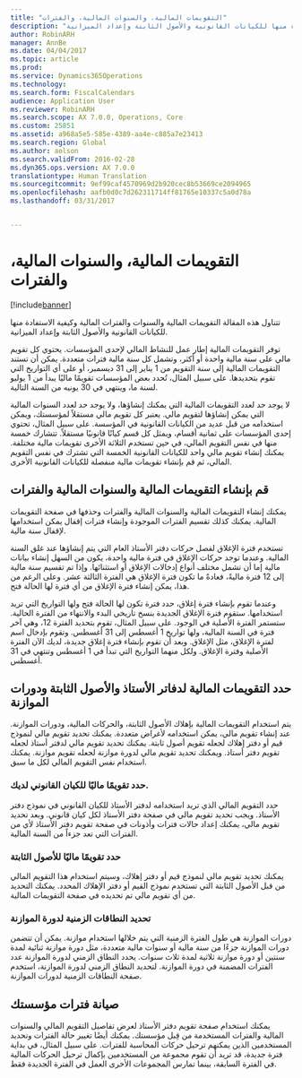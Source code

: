```yaml
---
title: "التقويمات المالية، والسنوات المالية، والفترات"
description: "تتناول هذه المقالة التقويمات المالية والسنوات والفترات المالية وكيفية الاستفادة منها للكيانات القانونية والأصول الثابتة وإعداد الميزانية."
author: RobinARH
manager: AnnBe
ms.date: 04/04/2017
ms.topic: article
ms.prod: 
ms.service: Dynamics365Operations
ms.technology: 
ms.search.form: FiscalCalendars
audience: Application User
ms.reviewer: RobinARH
ms.search.scope: AX 7.0.0, Operations, Core
ms.custom: 25851
ms.assetid: a968a5e5-585e-4389-aa4e-c885a7e23413
ms.search.region: Global
ms.author: aolson
ms.search.validFrom: 2016-02-28
ms.dyn365.ops.version: AX 7.0.0
translationtype: Human Translation
ms.sourcegitcommit: 9ef99caf4570969d2b920cec8b53669ce2094965
ms.openlocfilehash: aafb0d0c7d262311714ff81765e10337c5a0d78a
ms.lasthandoff: 03/31/2017


---
```


# <a name="fiscal-calendars-fiscal-years-and-periods"></a>التقويمات المالية، والسنوات المالية، والفترات

[!include[banner](../includes/banner.md)]


تتناول هذه المقالة التقويمات المالية والسنوات والفترات المالية وكيفية الاستفادة منها للكيانات القانونية والأصول الثابتة وإعداد الميزانية.

توفر التقويمات المالية إطار عمل للنشاط المالي لإحدى المؤسسات. يحتوي كل تقويم مالي على سنة مالية واحدة أو أكثر، وتشمل كل سنة مالية فترات متعددة. يمكن أن تستند التقويمات المالية إلى سنة التقويم من 1 يناير إلى 31 ديسمبر، أو على أي التواريخ التي تقوم بتحديدها. على سبيل المثال، تُحدد بعض المؤسسات تقويمًا ماليًا يبدأ من 1 يوليو لسنة ما، وينتهي في 30 يونيه من السنة التالية. 

لا يوجد حد لعدد التقويمات المالية التي يمكنك إنشاؤها، ولا يوجد حد لعدد السنوات المالية التي يمكن إنشاؤها لتقويم مالي. يعتبر كل تقويم مالي مستقلاً لمؤسستك، ويمكن استخدامه من قبل عديد من الكيانات القانونية في المؤسسة. على سبيل المثال، تحتوي إحدى المؤسسات على ثمانية أقسام، ويمثل كل قسم كيانًا قانونيًا مستقلاً. تتشارك خمسة منها في نفس التقويم المالي، في حين تستخدم الثلاثة الأخرى تقويمات مالية مختلفة. يمكنك إنشاء تقويم مالي واحد للكيانات القانونية الخمسة التي تشترك في نفس التقويم المالي، ثم قم بإنشاء تقويمات مالية منفصلة للكيانات القانونية الأخرى.

## <a name="create-fiscal-calendars-fiscal-years-and-periods"></a>قم بإنشاء التقويمات المالية والسنوات المالية والفترات
يمكنك إنشاء التقويمات المالية والسنوات المالية والفترات وحذفها في صفحة التقويمات المالية. يمكنك كذلك تقسيم الفترات الموجودة وإنشاء فترات إقفال يمكن استخدامها لإقفال سنة مالية. 

تستخدم فترة الإغلاق لفصل حركات دفتر الأستاذ العام التي يتم إنشاؤها عند غلق السنة المالية. وعندما توجد حركات الإغلاق في فترة مالية واحدة، يكون من السهل إنشاء بيانات مالية إما أن تشمل مختلف أنواع إدخالات الإغلاق أو استثنائها. وإذا تم تقسيم سنة مالية إلى 12 فترة ماليةً، فعادةً ما تكون فترة الإغلاق هي الفترة الثالثة عشر. وعلى الرغم من هذا، يمكن إنشاء فترة الإغلاق من أي فترة لها الحالة فتح. 

وعندما تقوم بإنشاء فترة إغلاق، حدد فترة تكون لها الحالة فتح ولها التواريخ التي تريد استخدامها. ستقوم فترة الإغلاق الجديدة بنسخ تاريخي البدء والانتهاء من الفترة الحالية. ستستمر الفترة الأصلية في الوجود. على سبيل المثال، تقوم بتحديد الفترة 12، وهي آخر فترة في السنة المالية، ولها تواريخ 1 أغسطس إلى 31 أغسطس. وتقوم بإدخال اسم لفترة الإغلاق، مثل الإغلاق. وبعد أن تقوم بإنشاء فترة إغلاق جديدة، لديك الآن الفترة الأصلية وفترة الإغلاق. ولكل منهما التواريخ التي تبدأ في 1 أغسطس وتنتهي في 31 أغسطس.

## <a name="select-fiscal-calendars-for-ledgers-fixed-assets-and-budget-cycles"></a>حدد التقويمات المالية لدفاتر الأستاذ والأصول الثابتة ودورات الموازنة
يتم استخدام التقويمات المالية بإهلاك الأصول الثابتة، والحركات المالية، ودورات الموازنة. عند إنشاء تقويم مالي، يمكن استخدامه لأغراض متعددة. يمكنك تحديد تقويم مالي لنموذج قيم أو دفتر إهلاك لجعله تقويم أصول ثابتة. يمكنك تحديد تقويم مالي لدفتر أستاذ لجعله تقويم دفتر أستاذ. ويمكنك تحديد تقويم مالي لدورة موازنة لجعله تقويم موازنة. يمكنك استخدام نفس التقويم المالي لكل ما سبق.

### <a name="select-a-fiscal-calendar-for-your-legal-entity"></a>حدد تقويمًا ماليًا للكيان القانوني لديك.

حدد التقويم المالي الذي تريد استخدامه لدفتر الأستاذ للكيان القانوني في نموذج دفتر الأستاذ. ويجب تحديد تقويم مالي في صفحة دفتر الأستاذ لكل كيان قانوني. وبعد تحديد تقويم مالي، يمكنك إعداد حالات فترات وأذونات في صفحة تقويم دفتر الأستاذ لأي من الفترات التي تعد جزءاً من السنة المالية.

### <a name="select-a-fiscal-calendar-for-fixed-assets"></a>حدد تقويمًا ماليًا للأصول الثابتة

يمكنك تحديد تقويم مالي لنموذج قيم أو دفتر إهلاك، وسيتم استخدام هذا التقويم المالي من قبل الأصول الثابتة التي تستخدم نموذج القيم أو دفتر الإهلاك المحدد. يمكنك التحديد من أي تقويم مالي تم تحديده في صفحة التقويمات المالية.

### <a name="define-budget-cycle-time-spans"></a>تحديد النطاقات الزمنية لدورة الموازنة

دورات الموازنة هي طول الفترة الزمنية التي يتم خلالها استخدام موازنة. يمكن أن تتضمن دورات الموازنة جزءًا من سنة مالية أو سنوات مالية متعددة، مثل دورة موازنة ثنائية لمدة سنتين أو دورة موازنة ثلاثية لمدة ثلاث سنوات. يحدد النطاق الزمني لدورة الموازنة عدد الفترات المضمنة في دورة الموازنة. لتحديد النطاق الزمني لدورة الموازنة‬، استخدم صفحة النطاقات الزمنية لدورات الموازنة‬.

## <a name="maintain-periods-for-your-organization"></a>صيانة فترات مؤسستك
يمكنك استخدام صفحة تقويم دفتر الأستاذ لعرض تفاصيل التقويم المالي والسنوات المالية والفترات المستخدمة من قِبل مؤسستك. يمكنك أيضًا تغيير حالة الفترات وتحديد المستخدمين الذين يمكنهم ترحيل حركات المحاسبة للفترات. على سبيل المثال، في بداية فترة جديدة، قد تريد أن تقوم مجموعة من المستخدمين بإكمال ترحيل الحركات المالية في الفترة السابقة، بينما تمارس المجموعات الأخرى العمل في الفترة الجديدة فقط.






